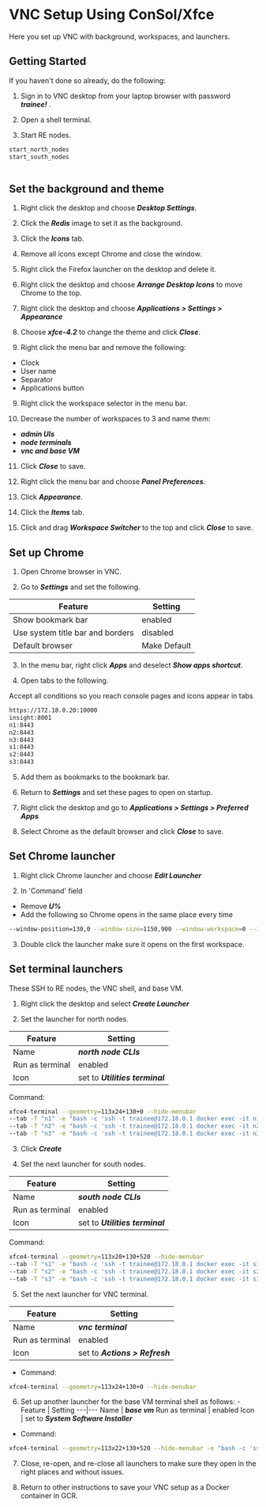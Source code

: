 # VNC Setup Using ConSol/Xfce

Here you set up VNC with background, workspaces, and launchers.

## Getting Started

If you haven't done so already, do the following:

1. Sign in to VNC desktop from your laptop browser with password ***trainee!*** .

2. Open a shell terminal.

3. Start RE nodes.

```bash
start_north_nodes
start_south_nodes
 
```

## Set the background and theme

1. Right click the desktop and choose ***Desktop Settings***.

2. Click the ***Redis*** image to set it as the background.

3. Click the ***Icons*** tab.

4. Remove all icons except Chrome and close the window.

4. Right click the Firefox launcher on the desktop and delete it.

5. Right click the desktop and choose ***Arrange Desktop Icons*** to move Chrome to the top.

6. Right click the desktop and choose ***Applications > Settings > Appearance***

7. Choose ***xfce-4.2*** to change the theme and click ***Close***.

8. Right click the menu bar and remove the following:
- Clock
- User name
- Separator
- Applications button

9. Right click the workspace selector in the menu bar.

10. Decrease the number of workspaces to 3 and name them:
- ***admin UIs***
- ***node terminals***
- ***vnc and base VM***

11. Click ***Close*** to save.

12. Right click the menu bar and choose ***Panel Preferences***.

13. Click ***Appearance***. 

14. Click the ***Items*** tab.

15. Click and drag ***Workspace Switcher*** to the top and click ***Close*** to save.

## Set up Chrome

1. Open Chrome browser in VNC.

2. Go to ***Settings*** and set the following.

Feature | Setting
---|---
Show bookmark bar | enabled
Use system title bar and borders | disabled
Default browser | Make Default

3. In the menu bar, right click ***Apps*** and deselect ***Show apps shortcut***.

4. Open tabs to the following.

Accept all conditions so you reach console pages and icons appear in tabs

```bash
https://172.18.0.20:10000
insight:8001
n1:8443
n2:8443
n3:8443
s1:8443
s2:8443
s3:8443
```

5. Add them as bookmarks to the bookmark bar.

6. Return to ***Settings*** and set these pages to open on startup.

7. Right click the desktop and go to ***Applications > Settings > Preferred Apps***

8. Select Chrome as the default browser and click ***Close*** to save.

## Set Chrome launcher

1. Right click Chrome launcher and choose ***Edit Launcher***

2. In 'Command' field
- Remove ***U%***
- Add the following so Chrome opens in the same place every time

```bash
--window-position=130,0 --window-size=1150,900 --window-workspace=0 --ignore-certificate-errors -test-type
```

3. Double click the launcher make sure it opens on the first workspace.

## Set terminal launchers

These SSH to RE nodes, the VNC shell, and base VM.

1. Right click the desktop and select ***Create Launcher***

2. Set the launcher for north nodes.

Feature | Setting
---|---
Name | ***north node CLIs***
Run as terminal | enabled
Icon | set to ***Utilities terminal***

Command:
```bash
xfce4-terminal --geometry=113x24+130+0 --hide-menubar
--tab -T "n1" -e "bash -c 'ssh -t trainee@172.18.0.1 docker exec -it n1 bash'"
--tab -T "n2" -e "bash -c 'ssh -t trainee@172.18.0.1 docker exec -it n2 bash'"
--tab -T "n3" -e "bash -c 'ssh -t trainee@172.18.0.1 docker exec -it n3 bash'"
```

3. Click ***Create***

4. Set the next launcher for south nodes.

Feature | Setting
---|---
Name | ***south node CLIs***
Run as terminal | enabled
Icon | set to ***Utilities terminal***

Command:
```bash
xfce4-terminal --geometry=113x20+130+520 --hide-menubar
--tab -T "s1" -e "bash -c 'ssh -t trainee@172.18.0.1 docker exec -it s1 bash'"
--tab -T "s2" -e "bash -c 'ssh -t trainee@172.18.0.1 docker exec -it s2 bash'"
--tab -T "s3" -e "bash -c 'ssh -t trainee@172.18.0.1 docker exec -it s3 bash'"
```

5. Set the next launcher for VNC terminal.

Feature | Setting
---|---
Name | ***vnc terminal***
Run as terminal | enabled
Icon | set to ***Actions > Refresh***

- Command: 
```bash
xfce4-terminal --geometry=113x24+130+0 --hide-menubar
```

6. Set up another launcher for the base VM terminal shell as follows:
-Feature | Setting
---|---
Name | ***base vm***
Run as terminal | enabled
Icon | set to ***System Software Installer***
- Command:
```bash
xfce4-terminal --geometry=113x22+130+520 --hide-menubar -e "bash -c 'ssh -t trainee@172.18.0.1'"
```

7. Close, re-open, and re-close all launchers to make sure they open in the right places and without issues.

8. Return to other instructions to save your VNC setup as a Docker container in GCR.
